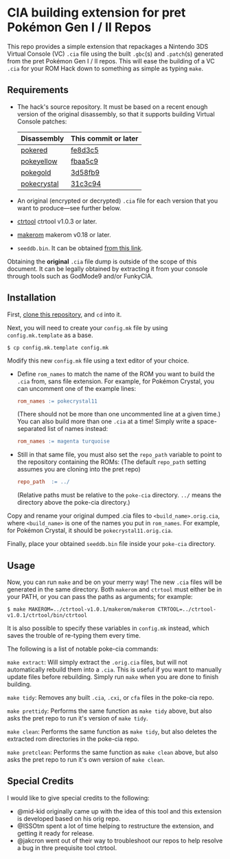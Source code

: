 # CIA building extension for pret Pokémon Gen I / II Repos

This repo provides a simple extension that repackages a Nintendo 3DS Virtual Console (VC) `.cia` file using the built `.gbc`(s) and `.patch`(s) generated from the pret Pokémon Gen I / II repos. This will ease the building of a VC `.cia` for your ROM Hack down to something as simple as typing `make`.

## Requirements

* The hack's source repository. It must be based on a recent enough version of the original disassembly, so that it supports building Virtual Console patches:
  
  | **Disassembly**                                    | **This commit or later**                                                                       |
  | -------------------------------------------------- | ---------------------------------------------------------------------------------------------- |
  | [pokered](https://github.com/pret/pokered)         | [fe8d3c5](https://github.com/pret/pokered/commit/fe8d3c51a4056f0dd61dbef332ad9e714b82089a)     |
  | [pokeyellow](https://github.com/pret/pokeyellow)   | [fbaa5c9](https://github.com/pret/pokeyellow/commit/fbaa5c9d4b48c000a52860a8392fc423c4e312f9)  |
  | [pokegold](https://github.com/pret/pokegold)       | [3d58fb9](https://github.com/pret/pokegold/commit/3d58fb95569be74c6c229118a425fa22628f1dc3)    |
  | [pokecrystal](https://github.com/pret/pokecrystal) | [31c3c94](https://github.com/pret/pokecrystal/commit/31c3c94d64e1ac1e40c95acfda7de8b99b4f302b) |

* An original (encrypted or decrypted) `.cia` file for each version that you want to produce—see further below.

* [ctrtool](https://github.com/3DSGuy/Project_CTR) ctrtool v1.0.3 or later.

* [makerom](https://github.com/3DSGuy/Project_CTR) makerom v0.18 or later.

* `seeddb.bin`. It can be obtained [from this link](https://github.com/ihaveamac/3DS-rom-tools/raw/master/seeddb/seeddb.bin).

Obtaining the **original** `.cia` file dump is outside of the scope of this document. It can be legally obtained by extracting it from your console through tools such as GodMode9 and/or FunkyCIA.

## Installation

First, [clone this repository](https://docs.github.com/en/repositories/creating-and-managing-repositories/cloning-a-repository), and `cd` into it.

Next, you will need to create your `config.mk` file by using `config.mk.template` as a base.

```console
$ cp config.mk.template config.mk
```

Modify this new `config.mk` file using a text editor of your choice.

- Define `rom_names` to match the name of the ROM you want to build the `.cia` from, sans file extension.
  For example, for Pokémon Crystal, you can uncomment one of the example lines:
  
  ```makefile
  rom_names := pokecrystal11
  ```
  
  (There should not be more than one uncommented line at a given time.)
  You can also build more than one `.cia` at a time!
  Simply write a space-separated list of names instead:
  
  ```makefile
  rom_names := magenta turquoise
  ```

- Still in that same file, you must also set the `repo_path` variable to point to the repository containing the ROMs: (The default `repo_path` setting assumes you are cloning into the pret repo)
  
  ```makefile
  repo_path  := ../
  ```
  
  (Relative paths must be relative to the `poke-cia` directory. `../` means the directory above the poke-cia directory.)

Copy and rename your original dumped .cia files to `<build_name>.orig.cia`, where `<build_name>` is one of the names you put in `rom_names`.
For example, for Pokémon Crystal, it should be `pokecrystal11.orig.cia`.

Finally, place your obtained `seeddb.bin` file inside your `poke-cia` directory.

## Usage

Now, you can run `make` and be on your merry way!
The new `.cia` files will be generated in the same directory.
Both `makerom` and `ctrtool` must either be in your PATH, or you can pass the paths as arguments; for example:

```console
$ make MAKEROM=../ctrtool-v1.0.1/makerom/makerom CTRTOOL=../ctrtool-v1.0.1/ctrtool/bin/ctrtool
```

It is also possible to specify these variables in `config.mk` instead, which saves the trouble of re-typing them every time.

The following is a list of notable poke-cia commands:

`make extract`: Will simply extract the `.orig.cia` files, but will not automatically rebuild them into a `.cia`. This is useful if you want to manually update files before rebuilding. Simply run `make` when you are done to finish building.

`make tidy`: Removes any built `.cia`, `.cxi`, or `cfa` files in the poke-cia repo.

`make prettidy`: Performs the same function as `make tidy` above, but also asks the pret repo to run it's version of `make tidy`.

`make clean`: Performs the same function as `make tidy`, but also deletes the extracted rom directories in the poke-cia repo.

`make pretclean`: Performs the same function as `make clean` above, but also asks the pret repo to run it's own version of `make clean`. 

## Special Credits

I would like to give special credits to the following:

* @mid-kid originally came up with the idea of this tool and this extension is developed based on his orig repo.
* @ISSOtm spent a lot of time helping to restructure the extension, and getting it ready for release.
* @jakcron went out of their way to troubleshoot our repos to help resolve a bug in thre prequisite tool ctrtool. 

